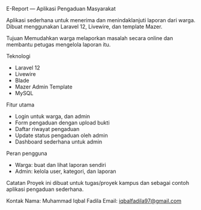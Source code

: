 E-Report — Aplikasi Pengaduan Masyarakat

Aplikasi sederhana untuk menerima dan menindaklanjuti laporan dari warga.  
Dibuat menggunakan Laravel 12, Livewire, dan template Mazer.

Tujuan
Memudahkan warga melaporkan masalah secara online dan membantu petugas mengelola laporan itu.

Teknologi
- Laravel 12
- Livewire
- Blade
- Mazer Admin Template
- MySQL

Fitur utama
- Login untuk warga, dan admin
- Form pengaduan dengan upload bukti
- Daftar riwayat pengaduan
- Update status pengaduan oleh admin
- Dashboard sederhana untuk admin
  
Peran pengguna
- Warga: buat dan lihat laporan sendiri   
- Admin: kelola user, kategori, dan laporan

Catatan
Proyek ini dibuat untuk tugas/proyek kampus dan sebagai contoh aplikasi pengaduan sederhana.

Kontak
Nama: Muhammad Iqbal Fadila
Email: iqbalfadila97@gmail.com
